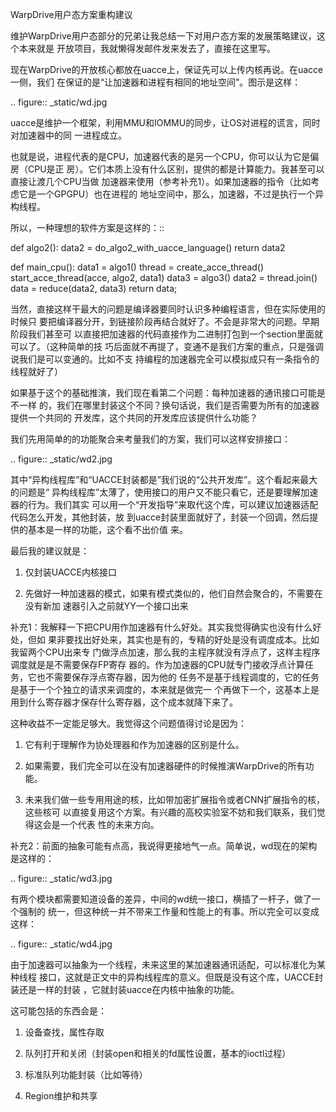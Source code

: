     
WarpDrive用户态方案重构建议

维护WarpDrive用户态部分的兄弟让我总结一下对用户态方案的发展策略建议，这个本来就是
开放项目，我就懒得发邮件发来发去了，直接在这里写。

现在WarpDrive的开放核心都放在uacce上，保证先可以上传内核再说。在uacce一侧，我们
在保证的是“让加速器和进程有相同的地址空间”。图示是这样：

  .. figure:: _static/wd.jpg

uacce是维护一个框架，利用MMU和IOMMU的同步，让OS对进程的谎言，同时对加速器中的同
一进程成立。

也就是说，进程代表的是CPU，加速器代表的是另一个CPU，你可以认为它是偏房（CPU是正
房）。它们本质上没有什么区别，提供的都是计算能力。我甚至可以直接让渡几个CPU当做
加速器来使用（参考补充1）。如果加速器的指令（比如考虑它是一个GPGPU）也在进程的
地址空间中，那么，加速器，不过是执行一个异构线程。

所以，一种理想的软件方案是这样的：::

  def algo2():
  data2 = do_algo2_with_uacce_language()
  return data2

  def main_cpu():
  data1 = algo1()
  thread = create_acce_thread()
  start_acce_thread(acce, algo2, data1)
  data3 = algo3()
  data2 = thread.join()
  data = reduce(data2, data3)
  return data;

当然，直接这样干最大的问题是编译器要同时认识多种编程语言，但在实际使用的时候只
要把编译器分开，到链接阶段再结合就好了。不会是非常大的问题。早期阶段我们甚至可
以直接把加速器的代码直接作为二进制打包到一个section里面就可以了。（这种简单的技
巧后面就不再提了，变通不是我们方案的重点，只是强调说我们是可以变通的。比如不支
持编程的加速器完全可以模拟成只有一条指令的线程就好了）

如果基于这个的基础推演，我们现在看第二个问题：每种加速器的通讯接口可能是不一样
的，我们在哪里封装这个不同？换句话说，我们是否需要为所有的加速器提供一个共同的
开发库，这个共同的开发库应该提供什么功能？

我们先用简单的的功能聚合来考量我们的方案，我们可以这样安排接口：

  .. figure:: _static/wd2.jpg

其中“异构线程库”和“UACCE封装都是”我们说的“公共开发库”。这个看起来最大的问题是“
异构线程库”太薄了，使用接口的用户又不能只看它，还是要理解加速器的行为。我们其实
可以用一个“开发指导”来取代这个库，可以建议加速器适配代码怎么开发，其他封装，放
到uacce封装里面就好了，封装一个回调，然后提供的基本是一样的功能，这个看不出价值
来。

最后我的建议就是：

1. 仅封装UACCE内核接口

2. 先做好一种加速器的模式，如果有模式类似的，他们自然会聚合的，不需要在没有新加
  速器引入之前就YY一个接口出来
  
补充1：我解释一下把CPU用作加速器有什么好处。其实我觉得确实也没有什么好处，但如
果非要找出好处来，其实也是有的，专精的好处是没有调度成本。比如我留两个CPU出来专
门做浮点加速，那么我的主程序就没有浮点了，这样主程序调度就是是不需要保存FP寄存
器的。作为加速器的CPU就专门接收浮点计算任务，它也不需要保存浮点寄存器，因为他的
任务不是基于线程调度的，它的任务是基于一个个独立的请求来调度的，本来就是做完一
个再做下一个，这基本上是用到什么寄存器才保存什么寄存器，这个成本就降下来了。

这种收益不一定能足够大。我觉得这个问题值得讨论是因为：

1. 它有利于理解作为协处理器和作为加速器的区别是什么。

2. 如果需要，我们完全可以在没有加速器硬件的时候推演WarpDrive的所有功能。

3. 未来我们做一些专用用途的核，比如带加密扩展指令或者CNN扩展指令的核，这些核可
  以直接复用这个方案。有兴趣的高校实验室不妨和我们联系，我们觉得这会是一个代表
  性的未来方向。

补充2：前面的抽象可能有点高，我说得更接地气一点。简单说，wd现在的架构是这样的：

  .. figure:: _static/wd3.jpg

有两个模块都需要知道设备的差异，中间的wd统一接口，横插了一杆子，做了一个强制的
统一，但这种统一并不带来工作量和性能上的有事。所以完全可以变成这样：

  .. figure:: _static/wd4.jpg

由于加速器可以抽象为一个线程，未来这里的某加速器通讯适配，可以标准化为某种线程
接口，这就是正文中的异构线程库的意义。但既是没有这个库，UACCE封装还是一样的封装
，它就封装uacce在内核中抽象的功能。

这可能包括的东西会是：

1. 设备查找，属性存取

2. 队列打开和关闭（封装open和相关的fd属性设置，基本的ioctl过程）

3. 标准队列功能封装（比如等待）

4. Region维护和共享
